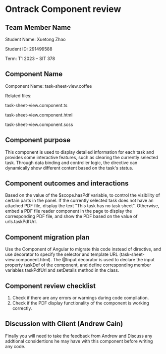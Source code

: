 # Ontrack Component review

## Team Member Name

Student Name: Xuetong Zhao

Student ID: 291499588

Term: T1 2023 – SIT 378

## Component Name

Component Name: task-sheet-view.coffee

Related files:

task-sheet-view.component.ts

task-sheet-view.component.html

task-sheet-view.component.scss

## Component purpose

This component is used to display detailed information for each task and provides some interactive features, such as clearing the currently selected task. Through data binding and controller logic, the directive can dynamically show different content based on the task's status.

## Component outcomes and interactions

Based on the value of the $scope.hasPdf variable, to control the visibility of certain parts in the panel. If the currently selected task does not have an attached PDF file, display the text "This task has no task sheet". Otherwise, embed a PDF file reader component in the page to display the corresponding PDF file, and show the PDF based on the value of urls.taskPdfUrl.

## Component migration plan

Use the Component of Angular to migrate this code instead of directive, and use decorator to specify the selector and template URL (task-sheet-view.component.html). The @Input decorator is used to declare the input property taskDef of the component, and define corresponding member variables taskPdfUrl and setDetails method in the class.

## Component review checklist

1. Check if there are any errors or warnings during code compilation.
2. Check if the PDF display functionality of the component is working correctly.

## Discussion with Client (Andrew Cain)

Finally you will need to take the feedback from Andrew and Discuss any addtional considertions he
may have with this component before writing any code.
